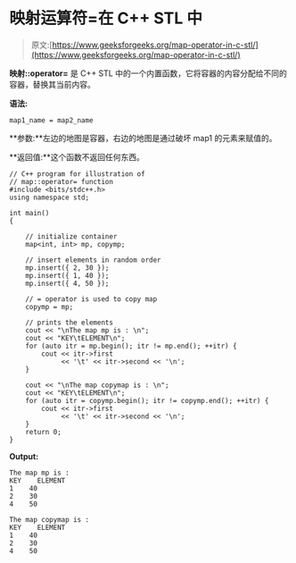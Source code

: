 # 映射运算符=在 C++ STL 中

> 原文:[https://www.geeksforgeeks.org/map-operator-in-c-stl/](https://www.geeksforgeeks.org/map-operator-in-c-stl/)

**映射::operator=** 是 C++ STL 中的一个内置函数，它将容器的内容分配给不同的容器，替换其当前内容。

**语法:**

```
map1_name = map2_name
```

**参数:**左边的地图是容器，右边的地图是通过破坏 map1 的元素来赋值的。

**返回值:**这个函数不返回任何东西。

```
// C++ program for illustration of
// map::operator= function
#include <bits/stdc++.h>
using namespace std;

int main()
{

    // initialize container
    map<int, int> mp, copymp;

    // insert elements in random order
    mp.insert({ 2, 30 });
    mp.insert({ 1, 40 });
    mp.insert({ 4, 50 });

    // = operator is used to copy map
    copymp = mp;

    // prints the elements
    cout << "\nThe map mp is : \n";
    cout << "KEY\tELEMENT\n";
    for (auto itr = mp.begin(); itr != mp.end(); ++itr) {
        cout << itr->first
             << '\t' << itr->second << '\n';
    }

    cout << "\nThe map copymap is : \n";
    cout << "KEY\tELEMENT\n";
    for (auto itr = copymp.begin(); itr != copymp.end(); ++itr) {
        cout << itr->first
             << '\t' << itr->second << '\n';
    }
    return 0;
}
```

**Output:**

```
The map mp is : 
KEY    ELEMENT
1    40
2    30
4    50

The map copymap is : 
KEY    ELEMENT
1    40
2    30
4    50

```